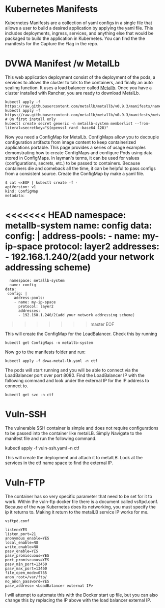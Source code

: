 # Kubernetes Manifests

Kubernetes Manifests are a collection of yaml configs in a single file that allows a user to build a desired application by applying the yaml file. This includes deployments, ingress, services, and anything else that would be packaged to build the application in Kubernetes. You can find the the manifests for the Capture the Flag in the repo. 

# DVWA Manifest /w MetalLb

This web application deployment consist of the deployment of the pods, a services to allows the cluster to talk to the containers, and finally an auto scaling function. It uses a load balancer called [Metallb](https://metallb.universe.tf/installation/). Once you have a cluster installed with Rancher, you are ready to download MetalLb. 

    kubectl apply -f https://raw.githubusercontent.com/metallb/metallb/v0.9.3/manifests/namespace.yaml
    kubectl apply -f https://raw.githubusercontent.com/metallb/metallb/v0.9.3/manifests/metallb.yaml
    # On first install only
    kubectl create secret generic -n metallb-system memberlist --from-literal=secretkey="$(openssl rand -base64 128)"

Now you need a ConfigMap for MetalLb. ConfigMaps allow you to decouple configuration artifacts from image content to keep containerized applications portable. This page provides a series of usage examples demonstrating how to create ConfigMaps and configure Pods using data stored in ConfigMaps. In layman's terms, it can be used for values (configurations, secrets, etc.) to be passed to containers. Because containers die and comeback all the time, it can be helpful to pass configs from a consistent source. Create the ConfigMap by make a yaml file. 


    $ cat <<EOF | kubectl create -f -
    apiVersion: v1
    kind: ConfigMap
    metadata:
<<<<<<< HEAD
        namespace: metallb-system
        name: config
    data:
        config: |
          address-pools:
            - name: my-ip-space
              protocol: layer2
              addresses:
              - 192.168.1.240/2(add your network addressing scheme)
=======
      namespace: metallb-system
      name: config
    data:
     config: |
        address-pools:
        - name: my-ip-space
          protocol: layer2
          addresses:
          - 192.168.1.240/2(add your network addressing scheme)
>>>>>>> master
    EOF
    

This will create the ConfigMap for the LoadBalancer. Check this by running 

    kubectl get ConfigMaps -n metallb-system

Now go to the manifests folder and run:

    kubectl apply -f dvwa-metal-lb.yaml -n ctf

The pods will start running and you will be able to connect via the LoadBalancer port over port 8080. Find the LoadBalancer IP with the following command and look under the external IP for the IP address to connect to.

    kubectl get svc -n ctf

# Vuln-SSH

The vulnerable SSH container is simple and does not require configurations to be passed into the container like metalLB. Simply Navigate to the manifest file and run the following command.

kubectl apply -f vuln-ssh.yaml -n ctf

This will create the deployment and attach it to metalLB. Look at the services in the ctf name space to find the external IP.

# Vuln-FTP

The container has so very specific parameter that need to be set for it to work. Within the vuln-ftp docker file there is a document called vsftpd.conf. Because of the way Kubernetes does its networking, you must specify the ip it returns to. Making it return to the metalLB service IP works for me.

    vsftpd.conf

    listen=YES
    listen_port=21
    anonymous_enable=YES
    local_enable=NO
    write_enable=NO
    pasv_enable=YES
    pasv_promiscuous=YES
    port_promiscuous=YES
    pasv_min_port=13450
    pasv_max_port=13460
    file_open_mode=0755
    anon_root=/var/ftp/
    no_anon_password=YES
    pasv_address= <LoadBalancer external IP>

I will attempt to automate this with the Docker start up file, but you can also change this by replacing the IP above with the load balancer external IP.